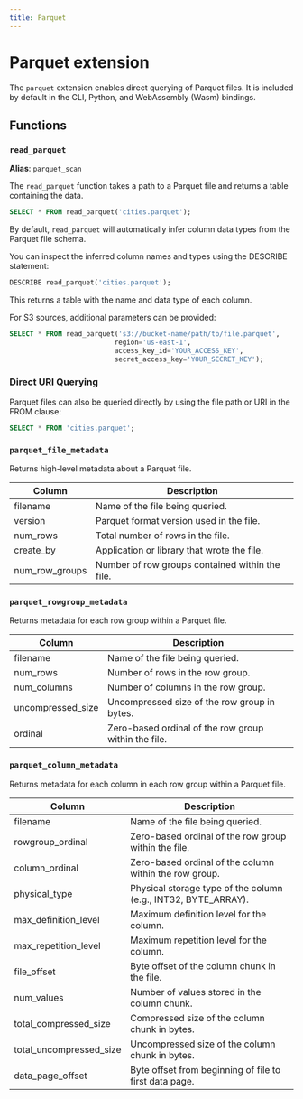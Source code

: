 ```yaml
---
title: Parquet
---
```


# Parquet extension

The `parquet` extension enables direct querying of Parquet files. It is included
by default in the CLI, Python, and WebAssembly (Wasm) bindings.

## Functions

### `read_parquet`

**Alias**: `parquet_scan`

The `read_parquet` function takes a path to a Parquet file and returns a table
containing the data.

```sql
SELECT * FROM read_parquet('cities.parquet');
```

By default, `read_parquet` will automatically infer column data types from the
Parquet file schema.

You can inspect the inferred column names and types using the DESCRIBE
statement:

```sql
DESCRIBE read_parquet('cities.parquet');
```

This returns a table with the name and data type of each column.

For S3 sources, additional parameters can be provided:

```sql
SELECT * FROM read_parquet('s3://bucket-name/path/to/file.parquet',
                          region='us-east-1',
                          access_key_id='YOUR_ACCESS_KEY',
                          secret_access_key='YOUR_SECRET_KEY');
```

### Direct URI Querying

Parquet files can also be queried directly by using the file path or URI in the FROM clause:

```sql
SELECT * FROM 'cities.parquet';
```

### `parquet_file_metadata`

Returns high-level metadata about a Parquet file.

| Column         | Description                                     |
|----------------|-------------------------------------------------|
| filename       | Name of the file being queried.                 |
| version        | Parquet format version used in the file.        |
| num_rows       | Total number of rows in the file.               |
| create_by      | Application or library that wrote the file.     |
| num_row_groups | Number of row groups contained within the file. |

### `parquet_rowgroup_metadata`

Returns metadata for each row group within a Parquet file.

| Column            | Description                                  |
|-------------------|----------------------------------------------|
| filename          | Name of the file being queried.              |
| num_rows          | Number of rows in the row group.             |
| num_columns       | Number of columns in the row group.          |
| uncompressed_size | Uncompressed size of the row group in bytes. |
| ordinal           | Zero-based ordinal of the row group within the file.         |

### `parquet_column_metadata`

Returns metadata for each column in each row group within a Parquet file.

| Column                  | Description                                        |
|-------------------------|----------------------------------------------------|
| filename                | Name of the file being queried.                    |
| rowgroup_ordinal        | Zero-based ordinal of the row group within the file.               |
| column_ordinal          | Zero-based ordinal of the column within the row group. |
| physical_type           | Physical storage type of the column (e.g., INT32, BYTE_ARRAY). |
| max_definition_level    | Maximum definition level for the column.           |
| max_repetition_level    | Maximum repetition level for the column.           |
| file_offset             | Byte offset of the column chunk in the file.       |
| num_values              | Number of values stored in the column chunk.       |
| total_compressed_size   | Compressed size of the column chunk in bytes.      |
| total_uncompressed_size | Uncompressed size of the column chunk in bytes.    |
| data_page_offset        | Byte offset from beginning of file to first data page. |
